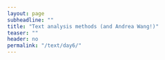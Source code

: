```yaml
---
layout: page
subheadline: ""
title: "Text analysis methods (and Andrea Wang!)"
teaser: ""
header: no
permalink: "/text/day6/"
---
```

